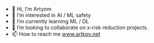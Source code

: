 - 👋 Hi, I’m Artyom
- 👀 I’m interested in AI / ML safety  
- 🌱 I’m currently learning ML / DL
- 💞️ I’m looking to collaborate on x-risk reduction projects.
- 📫 How to reach me www.artkpv.net 

<!---
artkpv/artkpv is a ✨ special ✨ repository because its `README.md` (this file) appears on your GitHub profile.
You can click the Preview link to take a look at your changes.
--->
